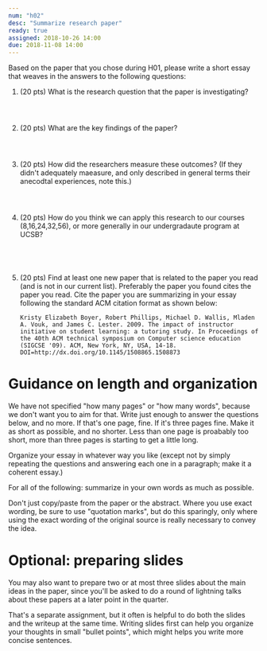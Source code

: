 ```yaml
---
num: "h02"
desc: "Summarize research paper"
ready: true 
assigned: 2018-10-26 14:00
due: 2018-11-08 14:00
---
```


Based on the paper that you chose during H01, please write a short essay
that weaves in the answers to the following questions:

<ol>

<li style="padding-bottom:4em;">(20 pts) What is the research question that the paper is investigating?  
 </li>

<li style="padding-bottom:4em;">(20 pts) What are the key findings of the paper?
</li>

<li style="padding-bottom:4em;">(20 pts) How did the researchers measure these outcomes? (If they didn't 
adequately maeasure, and only described in general terms their anecodtal experiences, note this.)
</li>

<li style="padding-bottom:5em;">(20 pts) How do you think we can apply this research to our courses (8,16,24,32,56),
  or more generally in our undergradaute program at UCSB?
</li>


<li> (20 pts)
Find at least one new paper that is related to the paper you read (and is not in our current list). Preferably the paper you found cites the paper you read. Cite the paper you are summarizing in your essay following the standard ACM citation format as shown below:

```
Kristy Elizabeth Boyer, Robert Phillips, Michael D. Wallis, Mladen A. Vouk, and James C. Lester. 2009. The impact of instructor initiative on student learning: a tutoring study. In Proceedings of the 40th ACM technical symposium on Computer science education (SIGCSE '09). ACM, New York, NY, USA, 14-18. DOI=http://dx.doi.org/10.1145/1508865.1508873
```

</li>
</ol>

# Guidance on length and organization

We have not specified "how many pages" or "how many words", because we
don't want you to aim for that.  Write just enough to answer the
questions below, and no more.  If that's one page, fine.  If it's three
pages fine.  Make it as short as possible, and no shorter.  Less than
one page is proabably too short, more than three pages is starting to
get a little long.

Organize your essay in whatever way you like (except not by simply
repeating the questions and answering each one in a paragraph; make it
a coherent essay.)

For all of the following: summarize in your own words as much as
possible.

Don't just copy/paste from the paper or the abstract.  Where you use
exact wording, be sure to use "quotation marks", but do this
sparingly, only where using the exact wording of the original source
is really necessary to convey the idea.

# Optional: preparing slides

You may also want to prepare two or at most three slides about the
main ideas in the paper, since you'll be asked to do a round of
lightning talks about these papers at a later point in the quarter.

That's a separate assignment, but it often is helpful to do both the
slides and the writeup at the same time.  Writing slides first can
help you organize your thoughts in small "bullet points", which might
helps you write more concise sentences.


